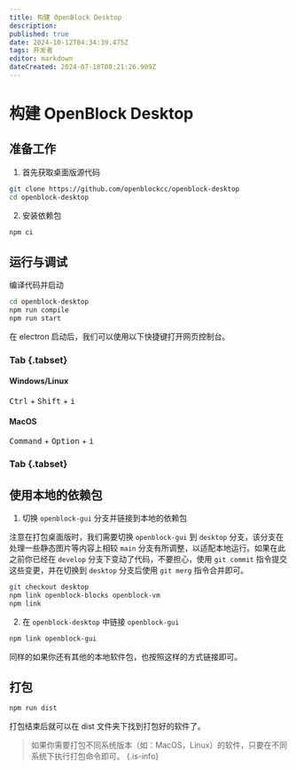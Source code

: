 ```yaml
---
title: 构建 OpenBlock Desktop
description: 
published: true
date: 2024-10-12T04:34:39.475Z
tags: 开发者
editor: markdown
dateCreated: 2024-07-18T08:21:26.909Z
---
```


# 构建 OpenBlock Desktop

## 准备工作

1. 首先获取桌面版源代码

```bash
git clone https://github.com/openblockcc/openblock-desktop
cd openblock-desktop
```

2. 安装依赖包

```bash
npm ci
```

## 运行与调试

编译代码并启动

```bash
cd openblock-desktop
npm run compile
npm run start
```

在 electron 启动后，我们可以使用以下快捷键打开网页控制台。

### Tab {.tabset}

#### Windows/Linux

<kbd>Ctrl</kbd> + <kbd>Shift</kbd> + <kbd>i</kbd>

#### MacOS

<kbd>Command</kbd> + <kbd>Option</kbd> + <kbd>i</kbd>

### Tab {.tabset}

## 使用本地的依赖包

1. 切换 `openblock-gui` 分支并链接到本地的依赖包

注意在打包桌面版时，我们需要切换 `openblock-gui` 到 `desktop` 分支，该分支在处理一些静态图片等内容上相较 `main` 分支有所调整，以适配本地运行。如果在此之前你已经在 `develop` 分支下变动了代码，不要担心，使用 `git commit` 指令提交这些变更，并在切换到 `desktop` 分支后使用 `git merg` 指令合并即可。

```bash
git checkout desktop
npm link openblock-blocks openblock-vm
npm link
```

2. 在 `openblock-desktop` 中链接 `openblock-gui`

```bash
npm link openblock-gui
```

同样的如果你还有其他的本地软件包，也按照这样的方式链接即可。

## 打包

```bash
npm run dist
```

打包结束后就可以在 dist 文件夹下找到打包好的软件了。

> 如果你需要打包不同系统版本（如：MacOS，Linux）的软件，只要在不同系统下执行打包命令即可。
{.is-info}